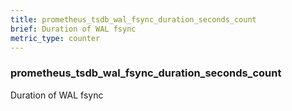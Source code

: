 ```yaml
---
title: prometheus_tsdb_wal_fsync_duration_seconds_count
brief: Duration of WAL fsync
metric_type: counter
---
```

### prometheus_tsdb_wal_fsync_duration_seconds_count

Duration of WAL fsync